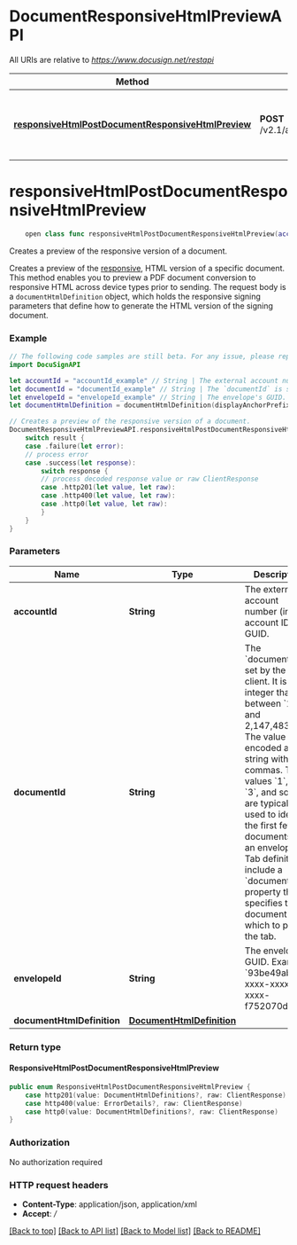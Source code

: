 # DocumentResponsiveHtmlPreviewAPI

All URIs are relative to *https://www.docusign.net/restapi*

Method | HTTP request | Description
------------- | ------------- | -------------
[**responsiveHtmlPostDocumentResponsiveHtmlPreview**](DocumentResponsiveHtmlPreviewAPI.md#responsivehtmlpostdocumentresponsivehtmlpreview) | **POST** /v2.1/accounts/{accountId}/envelopes/{envelopeId}/documents/{documentId}/responsive_html_preview | Creates a preview of the responsive version of a document.


# **responsiveHtmlPostDocumentResponsiveHtmlPreview**
```swift
    open class func responsiveHtmlPostDocumentResponsiveHtmlPreview(accountId: String, documentId: String, envelopeId: String, documentHtmlDefinition: DocumentHtmlDefinition? = nil, headers: HTTPHeaders = DocuSignAPI.customHeaders, beforeSend: (inout ClientRequest) throws -> () = { _ in }) -> EventLoopFuture<ResponsiveHtmlPostDocumentResponsiveHtmlPreview>
```

Creates a preview of the responsive version of a document.

Creates a preview of the [responsive](https://developers.docusign.com/esign-rest-api/guides/responsive-signing/api-overview), HTML version of a specific document. This method enables you to preview a PDF document conversion to responsive HTML across device types prior to sending.   The request body is a `documentHtmlDefinition` object, which holds the responsive signing parameters that define how to generate the HTML version of the signing document.

### Example 
```swift
// The following code samples are still beta. For any issue, please report via http://github.com/OpenAPITools/openapi-generator/issues/new
import DocuSignAPI

let accountId = "accountId_example" // String | The external account number (int) or account ID GUID.
let documentId = "documentId_example" // String | The `documentId` is set by the API client. It is an integer that falls between `1` and 2,147,483,647. The value is encoded as a string without commas. The values `1`, `2`, `3`, and so on are typically used to identify the first few documents in an envelope. Tab definitions include a `documentId` property that specifies the document on which to place the tab.
let envelopeId = "envelopeId_example" // String | The envelope's GUID.   Example: `93be49ab-xxxx-xxxx-xxxx-f752070d71ec` 
let documentHtmlDefinition = documentHtmlDefinition(displayAnchorPrefix: "displayAnchorPrefix_example", displayAnchors: [nil], displayOrder: "displayOrder_example", displayPageNumber: "displayPageNumber_example", documentGuid: "documentGuid_example", documentId: "documentId_example", headerLabel: "headerLabel_example", maxScreenWidth: "maxScreenWidth_example", removeEmptyTags: "removeEmptyTags_example", showMobileOptimizedToggle: "showMobileOptimizedToggle_example", source: "source_example") // DocumentHtmlDefinition |  (optional)

// Creates a preview of the responsive version of a document.
DocumentResponsiveHtmlPreviewAPI.responsiveHtmlPostDocumentResponsiveHtmlPreview(accountId: accountId, documentId: documentId, envelopeId: envelopeId, documentHtmlDefinition: documentHtmlDefinition).whenComplete { result in
    switch result {
    case .failure(let error):
    // process error
    case .success(let response):
        switch response {
        // process decoded response value or raw ClientResponse
        case .http201(let value, let raw):
        case .http400(let value, let raw):
        case .http0(let value, let raw):
        }
    }
}
```

### Parameters

Name | Type | Description  | Notes
------------- | ------------- | ------------- | -------------
 **accountId** | **String** | The external account number (int) or account ID GUID. | 
 **documentId** | **String** | The &#x60;documentId&#x60; is set by the API client. It is an integer that falls between &#x60;1&#x60; and 2,147,483,647. The value is encoded as a string without commas. The values &#x60;1&#x60;, &#x60;2&#x60;, &#x60;3&#x60;, and so on are typically used to identify the first few documents in an envelope. Tab definitions include a &#x60;documentId&#x60; property that specifies the document on which to place the tab. | 
 **envelopeId** | **String** | The envelope&#39;s GUID.   Example: &#x60;93be49ab-xxxx-xxxx-xxxx-f752070d71ec&#x60;  | 
 **documentHtmlDefinition** | [**DocumentHtmlDefinition**](DocumentHtmlDefinition.md) |  | [optional] 

### Return type

#### ResponsiveHtmlPostDocumentResponsiveHtmlPreview

```swift
public enum ResponsiveHtmlPostDocumentResponsiveHtmlPreview {
    case http201(value: DocumentHtmlDefinitions?, raw: ClientResponse)
    case http400(value: ErrorDetails?, raw: ClientResponse)
    case http0(value: DocumentHtmlDefinitions?, raw: ClientResponse)
}
```

### Authorization

No authorization required

### HTTP request headers

 - **Content-Type**: application/json, application/xml
 - **Accept**: */*

[[Back to top]](#) [[Back to API list]](../README.md#documentation-for-api-endpoints) [[Back to Model list]](../README.md#documentation-for-models) [[Back to README]](../README.md)

